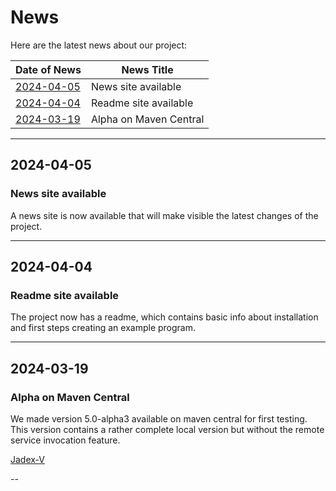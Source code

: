 # News

Here are the latest news about our project:

| Date of News | News Title                                            |
|--------------|-------------------------------------------------------|
| [2024-04-05](#2024-04-05) | News site available |
| [2024-04-04](#2024-04-04) | Readme site available |
| [2024-03-19](#2024-03-19) | Alpha on Maven Central |

---

## 2024-04-05

### News site available

A news site is now available that will make visible the latest changes of the project.

---

## 2024-04-04

### Readme site available

The project now has a readme, which contains basic info about installation and first steps
creating an example program.

---

## 2024-03-19

### Alpha on Maven Central

We made version 5.0-alpha3 available on maven central for first testing. This version
contains a rather complete local version but without the remote service invocation feature.

[Jadex-V](https://central.sonatype.com/artifact/org.activecomponents.jadex/jadex-v)

--